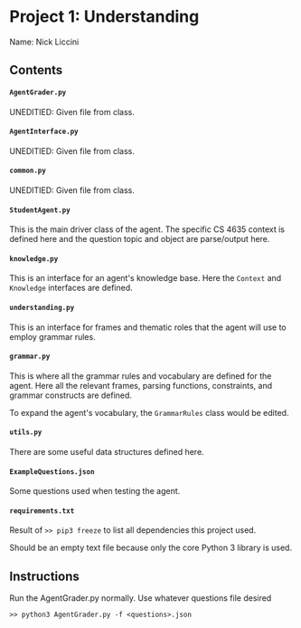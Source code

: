 # Project 1: Understanding
Name: Nick Liccini

## Contents
#### `AgentGrader.py`

UNEDITIED: Given file from class.

#### `AgentInterface.py`

UNEDITIED: Given file from class.

#### `common.py`

UNEDITIED: Given file from class.

#### `StudentAgent.py` 

This is the main driver class of the agent.
The specific CS 4635 context is defined here and the question topic
and object are parse/output here.

#### `knowledge.py`

This is an interface for an agent's knowledge base.
Here the `Context` and `Knowledge` interfaces are defined.

#### `understanding.py`

This is an interface for frames and thematic roles that
the agent will use to employ grammar rules.

#### `grammar.py`

This is where all the grammar rules and vocabulary
are defined for the agent. Here all the relevant 
frames, parsing functions, constraints, and grammar
constructs are defined.

To expand the agent's vocabulary, the `GrammarRules`
class would be edited. 

#### `utils.py`

There are some useful data structures defined here.

#### `ExampleQuestions.json`

Some questions used when testing the agent.

#### `requirements.txt`

Result of `>> pip3 freeze` to list all dependencies this project used.

Should be an empty text file because only the core Python 3 library is used.

## Instructions
Run the AgentGrader.py normally. Use whatever questions file desired

`>> python3 AgentGrader.py -f <questions>.json `
